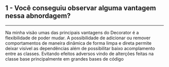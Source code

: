 
## 1 - Você conseguiu observar alguma vantagem nessa abnordagem?  

--- 


Na minha visão umas das principais vantagens do Decorator é a flexibilidade de poder mudar. A possibilidade de adicionar 
ou remover comportamentos de maneira dinâmica de forma limpa e direta permite deixar visível as dependências além 
de possibilitar baixo acomplamento entre as classes. Evitando efeitos adversos vindo de alterções feitas na classe 
base principalmente em grandes bases de código